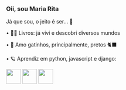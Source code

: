 ### **Oii, sou Maria Rita** 

Já que sou, o jeito é ser... 🤠


• 🧚‍♀️ Livros: já vivi e descobri diversos mundos 

• 🌙 Amo gatinhos, principalmente, pretos 🐈‍⬛

• 🪐 Aprendiz em python, javascript e django:

<div style = "display: inline">
<img width= "40" height="40" src="https://cdn.jsdelivr.net/gh/devicons/devicon/icons/python/python-original.svg" /> 
<img width= "40" height="40" src="https://cdn.jsdelivr.net/gh/devicons/devicon/icons/javascript/javascript-original.svg" /> 
<img width= "40" height="40" src="https://cdn.jsdelivr.net/gh/devicons/devicon/icons/django/django-plain.svg" />
</div>         
                    
